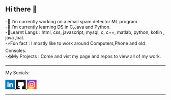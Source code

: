 ## Hi there 👋

-🔭 I’m currently working on a email spam detector ML program.    
-🌱 I’m currently learning DS in C,Java and Python.  
-📖Learnt Langs : html, css, javascript, mysql, c, c++, matlab, python, kotlin , java ,bat.   
-⚡Fun fact : I mostly like to work around Computers,Phone and old Consoles.  
-📥My Projects : Come and vist my page and repos to view all of my work.

------------------------------------------------------------------------------------------------

My Socials:


<a href="www.linkedin.com/in/prathamashastryc" target="_blank">
  <img src="https://raw.githubusercontent.com/edent/SuperTinyIcons/master/images/svg/linkedin.svg" 
       alt="LinkedIn" width="30" height="30"/>
</a>
<a href="https://github.com/Prathamashastryc" target="_blank">
  <img src="https://raw.githubusercontent.com/edent/SuperTinyIcons/master/images/svg/github.svg" 
       alt="GitHub" width="30" height="30"/>
</a>
<a href="https://instagram.com/prathamashastry_c" target="_blank">
  <img src="https://raw.githubusercontent.com/edent/SuperTinyIcons/master/images/svg/instagram.svg" 
       alt="Instagram" width="30" height="30"/>
</a>

------------------------------------------------------------------------------------------------------
